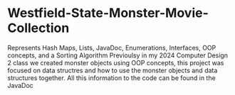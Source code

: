 # Westfield-State-Monster-Movie-Collection
Represents Hash Maps, Lists, JavaDoc, Enumerations, Interfaces, OOP concepts,  and a Sorting Algorithm
Previoulsy in my 2024 Computer Design 2 class we created monster objects using OOP concepts, this project was focused on data structres and how to use the monster objects
and data structures together. All this information to the code can be found in the JavaDoc

